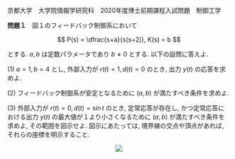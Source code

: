 京都大学　大学院情報学研究科　2020年度博士前期課程入試問題　制御工学

**問題１**　図１のフィードバック制御系において

$$
    P(s) = \dfrac{s+a}{s(s+2)}, K(s) = b
$$

とする. $a,b$ は定数パラメータであり $b \ne 0$ とする. 以下の設問に答えよ.

(1) $a=1,b=4$ とし, 外部入力が $r(t) = 1, d(t) = 0$ のとき, 出力 $y(t)$ の応答を求めよ.

(2) フィードバック制御系が安定となるために $(a,b)$ が満たすべき条件を求めよ.

(3) 外部入力が $r(t) = 0, d(t) = \sin{t}$ のとき, 定常応答が存在し, かつ定常応答における出力 $y(t)$ の最大値が１より小さくなるために $(a,b)$ が満たすべき条件を求めよ, その範囲を図示せよ. 図示にあたっては, 境界線の交点や頂点があれば, それらの座標を明示すること.

<p align="center">
    <img src="https://gcdnb.pbrd.co/images/KqZNtmr4HE9g.png?o=1"/>
</p>
